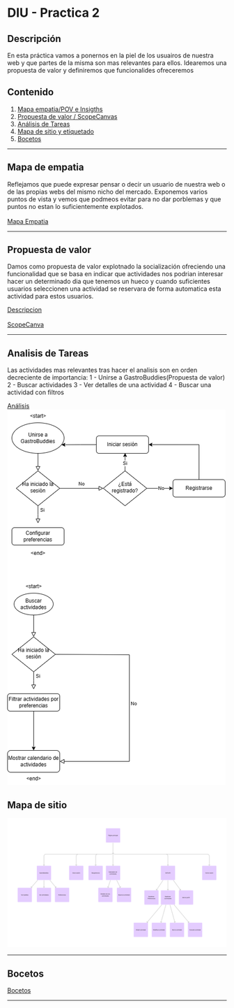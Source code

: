 # DIU - Practica 2

## Descripción

En esta práctica vamos a ponernos en la piel de los usuairos de nuestra web y 
que partes de la misma son mas relevantes para ellos. 
Idearemos una propuesta de valor y definiremos que funcionalides ofreceremos

## Contenido

1. [Mapa empatia/POV e Insigths](#mapa-de-empatia)
2. [Propuesta de valor / ScopeCanvas](#propuesta-de-valor)
3. [Análisis de Tareas](#analisis-de-tareas)
4. [Mapa de sitio y etiquetado](#mapa-de-sitio)
5. [Bocetos](#bocetos)

---

## Mapa de empatia
Reflejamos que puede expresar pensar o decir un usuario de nuestra web o de las propias webs del mismo nicho del mercado. Exponemos varios puntos de vista y vemos que podmeos evitar para no dar porblemas y que puntos no estan lo suficientemente explotados.<br />  
[Mapa Empatia](Entrega/Empathy%20Map%20Practica%202.pdf)

---

## Propuesta de valor
Damos como propuesta de valor explotnado la socialización ofreciendo una funcionalidad
que se basa en indicar que actividades nos podrian interesar hacer un determinado dia que tenemos un hueco y cuando suficientes usuarios 
seleccionen una actividad se reservara de forma automatica esta actividad para estos usuarios.

[Descripcion](Entrega/descripcion%20y%20propuesta%20de%20valor.pdf)<br />  
[ScopeCanva](Entrega/scopecanva.pdf)

---

## Analisis de Tareas

Las actividades mas relevantes tras hacer el analisis son en orden decreciente de importancia:
1 - Unirse a GastroBuddies(Propuesta de valor)
2 - Buscar actividades
3 - Ver detalles de una actividad
4 - Buscar una actividad con filtros

[Análisis](Entrega/TASK%20ANALYSIS.pdf)<br />
![User Flow](Entrega/DIU_flow.png)

## Mapa de sitio
![SiteMap](Entrega/DIU_sitemap.png)  

---

## Bocetos
[Bocetos](Entrega/Bocetos.pdf)  

---

